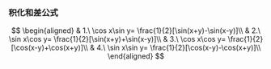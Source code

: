 ### 积化和差公式

$$
\begin{aligned}
	& 1.\ \cos x\sin y= \frac{1}{2}[\sin(x+y)-\sin(x-y)]\\
	& 2.\ \sin x\cos y= \frac{1}{2}[\sin(x+y)+\sin(x-y)]\\
	& 3.\ \cos x\cos y= \frac{1}{2}[\cos(x-y)+\cos(x+y)]\\
	& 4.\ \sin x\sin y= \frac{1}{2}[\cos(x-y)-\cos(x+y)]\\
\end{aligned}
$$

